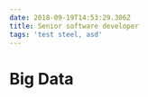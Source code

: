 ```yaml
---
date: 2018-09-19T14:53:29.306Z
title: Senior software developer
tags: 'test steel, asd'
---
```

# Big Data
